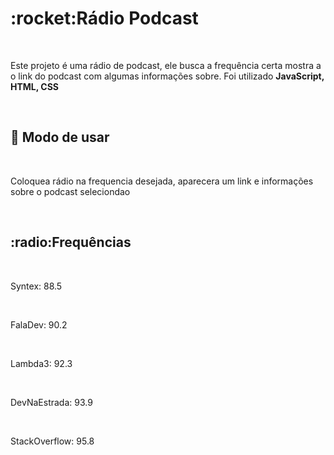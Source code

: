 <h1>:rocket:Rádio Podcast</h1></br>
<img src="assets/radio.gif" alt="">

<p>Este projeto é uma rádio de podcast, ele busca a frequência certa mostra a o link do podcast com algumas informações sobre. Foi utilizado <strong>JavaScript, HTML, CSS</strong> </p></br>

<h2>👀 Modo de usar</h2></br>
<p>Coloquea rádio na frequencia desejada, aparecera um link e informações sobre o podcast seleciondao</p></br>

<h2>:radio:Frequências</h2></br>
<p>Syntex: 88.5</p></br>
<p>FalaDev: 90.2</p></br>
<p>Lambda3: 92.3</p></br>
<p>DevNaEstrada: 93.9</p></br>
<p>StackOverflow: 95.8</p></br>
